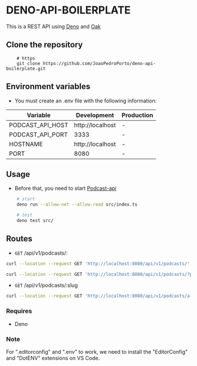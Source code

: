 # DENO-API-BOILERPLATE

This is a REST API using [Deno](https://deno.land/) and [Oak](https://oakserver.github.io/oak/)

## Clone the repository

```
    # https
    git clone https://github.com/JoaoPedroPorto/deno-api-boilerplate.git
```

## Environment variables

- You must create an .env file with the following information:

Variable | Development | Production
--- | --- | ---
PODCAST_API_HOST | http://localhost | -
PODCAST_API_PORT | 3333 | -
HOSTNAME | http://localhost | -
PORT | 8080 | -

## Usage

- Before that, you need to start [Podcast-api](podcast-api/README.md)

```sh
    # start
    deno run --allow-net --allow-read src/index.ts

    # test
    deno test src/
```

## Routes

- `GET` /api/v1/podcasts/:

```sh
curl --location --request GET 'http://localhost:8080/api/v1/podcasts/'

curl --location --request GET 'http://localhost:8080/api/v1/podcasts/?page=1&perPage=2'
```

- `GET` /api/v1/podcasts/:slug

```sh
curl --location --request GET 'http://localhost:8080/api/v1/podcasts/a-importancia-da-contribuicao-em-open-source'
```

### Requires

- Deno

### Note

For ".editorconfig" and ".env" to work, we need to install the "EditorConfig" and "DotENV" extensions on VS Code.
